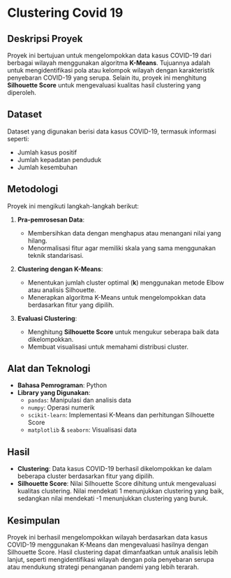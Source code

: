 # Clustering Covid 19

## Deskripsi Proyek
Proyek ini bertujuan untuk mengelompokkan data kasus COVID-19 dari berbagai wilayah menggunakan algoritma **K-Means**. Tujuannya adalah untuk mengidentifikasi pola atau kelompok wilayah dengan karakteristik penyebaran COVID-19 yang serupa. Selain itu, proyek ini menghitung **Silhouette Score** untuk mengevaluasi kualitas hasil clustering yang diperoleh.

## Dataset
Dataset yang digunakan berisi data kasus COVID-19, termasuk informasi seperti:
- Jumlah kasus positif
- Jumlah kepadatan penduduk
- Jumlah kesembuhan

## Metodologi
Proyek ini mengikuti langkah-langkah berikut:

1. **Pra-pemrosesan Data**:
   - Membersihkan data dengan menghapus atau menangani nilai yang hilang.
   - Menormalisasi fitur agar memiliki skala yang sama menggunakan teknik standarisasi.

2. **Clustering dengan K-Means**:
   - Menentukan jumlah cluster optimal (**k**) menggunakan metode Elbow atau analisis Silhouette.
   - Menerapkan algoritma K-Means untuk mengelompokkan data berdasarkan fitur yang dipilih.

3. **Evaluasi Clustering**:
   - Menghitung **Silhouette Score** untuk mengukur seberapa baik data dikelompokkan.
   - Membuat visualisasi untuk memahami distribusi cluster.

## Alat dan Teknologi
- **Bahasa Pemrograman**: Python
- **Library yang Digunakan**:
  - `pandas`: Manipulasi dan analisis data
  - `numpy`: Operasi numerik
  - `scikit-learn`: Implementasi K-Means dan perhitungan Silhouette Score
  - `matplotlib` & `seaborn`: Visualisasi data

## Hasil
- **Clustering**: Data kasus COVID-19 berhasil dikelompokkan ke dalam beberapa cluster berdasarkan fitur yang dipilih.
- **Silhouette Score**: Nilai Silhouette Score dihitung untuk mengevaluasi kualitas clustering. Nilai mendekati 1 menunjukkan clustering yang baik, sedangkan nilai mendekati -1 menunjukkan clustering yang buruk.

## Kesimpulan
Proyek ini berhasil mengelompokkan wilayah berdasarkan data kasus COVID-19 menggunakan K-Means dan mengevaluasi hasilnya dengan Silhouette Score. Hasil clustering dapat dimanfaatkan untuk analisis lebih lanjut, seperti mengidentifikasi wilayah dengan pola penyebaran serupa atau mendukung strategi penanganan pandemi yang lebih terarah.
